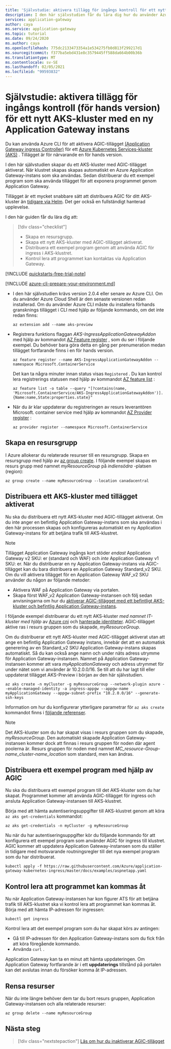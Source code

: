 ```yaml
---
title: 'Självstudie: aktivera tillägg för ingångs kontroll för ett nytt AKS-kluster med en ny Azure Application Gateway-instans'
description: I den här självstudien får du lära dig hur du använder Azure CLI för att aktivera tillägg för ingångs kontroll för ditt nya AKS-kluster med en ny Application Gateway-instans.
services: application-gateway
author: caya
ms.service: application-gateway
ms.topic: tutorial
ms.date: 09/24/2020
ms.author: caya
ms.openlocfilehash: 775dc2133473354a1e534275fb0d813f299217d1
ms.sourcegitcommit: f377ba5ebd431e8c3579445ff588da664b00b36b
ms.translationtype: MT
ms.contentlocale: sv-SE
ms.lasthandoff: 02/05/2021
ms.locfileid: "99593832"
---
```

# <a name="tutorial-enable-the-ingress-controller-add-on-preview-for-a-new-aks-cluster-with-a-new-application-gateway-instance"></a>Självstudie: aktivera tillägg för ingångs kontroll (för hands version) för ett nytt AKS-kluster med en ny Application Gateway instans

Du kan använda Azure CLI för att aktivera AGIC-tillägget [(Application Gateway ingress Controller)](ingress-controller-overview.md) för ett [Azure Kubernetes Services-kluster (AKS)](https://azure.microsoft.com/services/kubernetes-service/) . Tillägget är för närvarande en för hands version.

I den här självstudien skapar du ett AKS-kluster med AGIC-tillägget aktiverat. När klustret skapas skapas automatiskt en Azure Application Gateway-instans som ska användas. Sedan distribuerar du ett exempel program som ska använda tillägget för att exponera programmet genom Application Gateway. 

Tillägget är ett mycket snabbare sätt att distribuera AGIC för ditt AKS-kluster än [tidigare via Helm](ingress-controller-overview.md#difference-between-helm-deployment-and-aks-add-on). Det ger också en fullständigt hanterad upplevelse.    

I den här guiden får du lära dig att:

> [!div class="checklist"]
> * Skapa en resursgrupp. 
> * Skapa ett nytt AKS-kluster med AGIC-tillägget aktiverat. 
> * Distribuera ett exempel program genom att använda AGIC för ingress i AKS-klustret.
> * Kontrol lera att programmet kan kontaktas via Application Gateway.

[!INCLUDE [quickstarts-free-trial-note](../../includes/quickstarts-free-trial-note.md)]

[!INCLUDE [azure-cli-prepare-your-environment.md](../../includes/azure-cli-prepare-your-environment.md)]

 - I den här självstudien krävs version 2.0.4 eller senare av Azure CLI. Om du använder Azure Cloud Shell är den senaste versionen redan installerad. Om du använder Azure CLI måste du installera förhands gransknings tillägget i CLI med hjälp av följande kommando, om det inte redan finns:
    ```azurecli-interactive
    az extension add --name aks-preview
    ```

 - Registrera funktions flaggan *AKS-IngressApplicationGatewayAddon* med hjälp av kommandot [AZ Feature register](/cli/azure/feature#az-feature-register) , som du ser i följande exempel. Du behöver bara göra detta en gång per prenumeration medan tillägget fortfarande finns i en för hands version.
    ```azurecli-interactive
    az feature register --name AKS-IngressApplicationGatewayAddon --namespace Microsoft.ContainerService
    ```

   Det kan ta några minuter innan status visas `Registered` . Du kan kontrol lera registrerings statusen med hjälp av kommandot [AZ feature list](/cli/azure/feature#az-feature-register) :
    ```azurecli-interactive
    az feature list -o table --query "[?contains(name, 'Microsoft.ContainerService/AKS-IngressApplicationGatewayAddon')].{Name:name,State:properties.state}"
    ```

 - När du är klar uppdaterar du registreringen av resurs leverantören Microsoft. container service med hjälp av kommandot [AZ Provider register](/cli/azure/provider#az-provider-register) :
    ```azurecli-interactive
    az provider register --namespace Microsoft.ContainerService
    ```

## <a name="create-a-resource-group"></a>Skapa en resursgrupp

I Azure allokerar du relaterade resurser till en resursgrupp. Skapa en resursgrupp med hjälp av [az group create](/cli/azure/group#az-group-create). I följande exempel skapas en resurs grupp med namnet *myResourceGroup* på *indiensödra* -platsen (region): 

```azurecli-interactive
az group create --name myResourceGroup --location canadacentral
```

## <a name="deploy-an-aks-cluster-with-the-add-on-enabled"></a>Distribuera ett AKS-kluster med tillägget aktiverat

Nu ska du distribuera ett nytt AKS-kluster med AGIC-tillägget aktiverat. Om du inte anger en befintlig Application Gateway-instans som ska användas i den här processen skapas och konfigureras automatiskt en ny Application Gateway-instans för att betjäna trafik till AKS-klustret.  

> [!NOTE]
> Tillägget Application Gateway ingångs kort stöder *endast* Application Gateway v2 SKU: er (standard och WAF) och *inte* Application Gateway v1 SKU: er. När du distribuerar en ny Application Gateway-instans via AGIC-tillägget kan du bara distribuera en Application Gateway Standard_v2 SKU. Om du vill aktivera tillägget för en Application Gateway WAF_v2 SKU använder du någon av följande metoder:
>
> - Aktivera WAF på Application Gateway via portalen. 
> - Skapa först WAF_v2 Application Gateway-instansen och följ sedan anvisningarna om hur du [aktiverar AGIC-tillägget med ett befintligt AKS-kluster och befintlig Application Gateway-instans](tutorial-ingress-controller-add-on-existing.md). 

I följande exempel distribuerar du ett nytt AKS-kluster *med namnet IT-kluster med hjälp* av [Azure cni](../aks/concepts-network.md#azure-cni-advanced-networking) och [hanterade identiteter](../aks/use-managed-identity.md). AGIC-tillägget aktive ras i resurs gruppen som du skapade, *myResourceGroup*. 

Om du distribuerar ett nytt AKS-kluster med AGIC-tillägget aktiverat utan att ange en befintlig Application Gateway instans, innebär det att en automatisk generering av en Standard_v2 SKU Application Gateway-instans skapas automatiskt. Så du kan också ange namn och under näts adress utrymme för Application Gateway-instansen. Namnet på Application Gateway-instansen kommer att vara *myApplicationGateway* och adress utrymmet för under nätet som vi använder är 10.2.0.0/16. Se till att du har lagt till eller uppdaterat tillägget AKS-Preview i början av den här självstudien. 

```azurecli-interactive
az aks create -n myCluster -g myResourceGroup --network-plugin azure --enable-managed-identity -a ingress-appgw --appgw-name myApplicationGateway --appgw-subnet-prefix "10.2.0.0/16" --generate-ssh-keys
```

Information om hur du konfigurerar ytterligare parametrar för `az aks create` kommandot finns i [följande referenser](/cli/azure/aks#az-aks-create). 

> [!NOTE]
> Det AKS-kluster som du har skapat visas i resurs gruppen som du skapade, *myResourceGroup*. Den automatiskt skapade Application Gateway-instansen kommer dock att finnas i resurs gruppen för noden där agent poolerna är. Resurs gruppen för noden med namnet *MC_resource-Group-name_cluster-name_location* som standard, men kan ändras. 

## <a name="deploy-a-sample-application-by-using-agic"></a>Distribuera ett exempel program med hjälp av AGIC

Nu ska du distribuera ett exempel program till det AKS-kluster som du har skapat. Programmet kommer att använda AGIC-tillägget för ingress och ansluta Application Gateway-instansen till AKS-klustret. 

Börja med att hämta autentiseringsuppgifter till AKS-klustret genom att köra `az aks get-credentials` kommandot: 

```azurecli-interactive
az aks get-credentials -n myCluster -g myResourceGroup
```

Nu när du har autentiseringsuppgifter kör du följande kommando för att konfigurera ett exempel program som använder AGIC för ingress till klustret. AGIC kommer att uppdatera Application Gateway-instansen som du ställer in tidigare med motsvarande routningsregler till det nya exempel program som du har distribuerat.  

```azurecli-interactive
kubectl apply -f https://raw.githubusercontent.com/Azure/application-gateway-kubernetes-ingress/master/docs/examples/aspnetapp.yaml 
```

## <a name="check-that-the-application-is-reachable"></a>Kontrol lera att programmet kan kommas åt

Nu när Application Gateway-instansen har kon figurer ATS för att betjäna trafik till AKS-klustret ska vi kontrol lera att programmet kan kommas åt. Börja med att hämta IP-adressen för ingressen: 

```azurecli-interactive
kubectl get ingress
```

Kontrol lera att det exempel program som du har skapat körs av antingen:

- Gå till IP-adressen för den Application Gateway-instans som du fick från att köra föregående kommando.
- Använda `curl` . 

Application Gateway kan ta en minut att hämta uppdateringen. Om Application Gateway fortfarande är i ett **uppdaterings** tillstånd på portalen kan det avslutas innan du försöker komma åt IP-adressen. 

## <a name="clean-up-resources"></a>Rensa resurser

När du inte längre behöver dem tar du bort resurs gruppen, Application Gateway-instansen och alla relaterade resurser:

```azurecli-interactive
az group delete --name myResourceGroup
```

## <a name="next-steps"></a>Nästa steg

> [!div class="nextstepaction"]
> [Läs om hur du inaktiverar AGIC-tillägget](./ingress-controller-disable-addon.md)
